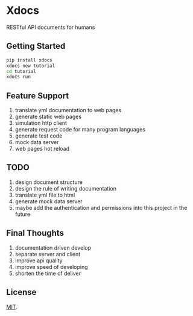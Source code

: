 # Xdocs

RESTful API documents for humans

## Getting Started

```bash
pip install xdocs
xdocs new tutorial
cd tutorial
xdocs run
```

## Feature Support

1. translate yml documentation to web pages
2. generate static web pages
3. simulation http client
4. generate request code for many program languages
5. generate test code
6. mock data server
8. web pages hot reload

## TODO

1. design document structure
2. design the rule of writing documentation
3. translate yml file to html
4. generate mock data server
5. maybe add the authentication and permissions into this project in the future

## Final Thoughts

1. documentation driven develop
1. separate server and client
2. improve api quality
3. improve speed of developing
4. shorten the time of deliver

## License

[MIT](LICENSE).
